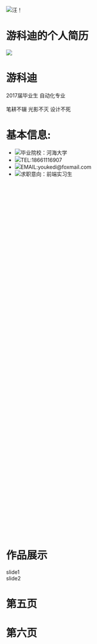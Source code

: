 <!DOCTYPE html PUBLIC "-//W3C//DTD XHTML 1.0 Transitional//EN" "http://www.w3.org/TR/xhtml1/DTD/xhtml1-transitional.dtd">
<html xmlns="http://www.w3.org/1999/xhtml">
<head>
<meta http-equiv="Content-Type" content="text/html; charset=utf-8" />
<meta name="viewport" content="width=device-width,initial-scale-1,user-scalable=no"/>
<link rel="stylesheet" href="https://cdnjs.cloudflare.com/ajax/libs/fullPage.js/2.8.0/jquery.fullPage.css" />
<script src="https://cdnjs.cloudflare.com/ajax/libs/jquery/2.2.3/jquery.js"></script>
<script src="https://cdnjs.cloudflare.com/ajax/libs/fullPage.js/2.8.0/jquery.fullPage.js"></script>
<link rel="stylesheet" href="file:///F|/新建文件夹/队长最屌/resume.css" type="text/css"/>

<script src="https://cdnjs.cloudflare.com/ajax/libs/echarts/3.1.10/echarts.js"></script>
<script src="file:///F|/新建文件夹/队长最屌/resume.js"></script>

<title>无标题文档</title>

</head>

<body>
<div id="fullpage">
	<div class="section section1">
    <img id="face" src="file:///F|/新建文件夹/队长最屌/85246ae8d78a75584745057eece477d78fc7c134c03ef-bCYFMI_fw658.jpg"title="汪！" />
    <h1 id="brief">游科迪的个人简历</h1>
    </div>
    <div class="section section2">
    <img id="face2" src="file:///F|/新建文件夹/队长最屌/1437901197017.jpg" />
    <div id="page2introduce">
    	<h1>游科迪</h1>
        <p>2017届毕业生 自动化专业<br/><br/>笔耕不辍 光影不灭 设计不死</p>
    </div>
    <div id="page2information">
    	<h1>基本信息:</h1>
        <ul>
        <li><img src="file:///F|/新建文件夹/队长最屌/icon-3.jpg" class="icon" />毕业院校：河海大学</li>
        <li><img src="file:///F|/新建文件夹/队长最屌/未标题-1.jpg" class="icon"/>TEL:18661116907</li>
        <li><img src="file:///F|/新建文件夹/队长最屌/icon-2.jpg" class="icon"/>EMAIL:youkedi@foxmail.com</li>
        <li><img src="file:///F|/新建文件夹/队长最屌/icon-4.jpg" class="icon" />求职意向：前端实习生</li>
        </ul>
    </div>
    </div>
    <div class="section section3" id="pic" style="width:1920px; height:950px;"></div>
    <div class="section section4">
    	<h1>作品展示</h1>
    	<div class="slide">slide1</div>
        <div class="slide">slide2</div>
    </div>
    <div class="section section5"><h1>第五页</h1></div>
    <div class="section section6"><h1>第六页</h1></div>
</div>
<script src="https://cdnjs.cloudflare.com/ajax/libs/move.js/0.5.0/move.min.js"></script>
<script>
	$(function(){
		$('#fullpage').fullpage({
		anchors:['page1','page2','page3','page4'],
		navigation:true,
		navigationPosition:'right',
		navigationTooltips:['封面','基本信息','我的技能','作品展示','杂项','结尾'],
		verticalCentered:false,
		afterLoad:function(link,index){
			switch(index){
				case 1:
				move('.section1 h1').scale(2).end();
				break;
				case 2:
				move('.section2 img').set('margin-left','35%').end();
				move('#page2information').set('margin-left','35%').end();
				break;
				case 3:
				break;
				case 4:
				break;
				case 5:
				break;
				default:
				break;}
			},
		});
    
    });
	 setInterval(function(){
        $.fn.fullpage.moveSlideRight();
    }, 3000);
	var myChart=echarts.init(document.getElementById("pic"));
	myChart.setOption(options);
	
</script>
</body>
</html>
